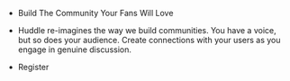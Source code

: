 - Build The Community Your Fans Will Love

- Huddle re-imagines the way we build communities. You have a voice, but so does your audience. Create connections with your users as you engage in genuine discussion.

- Register
